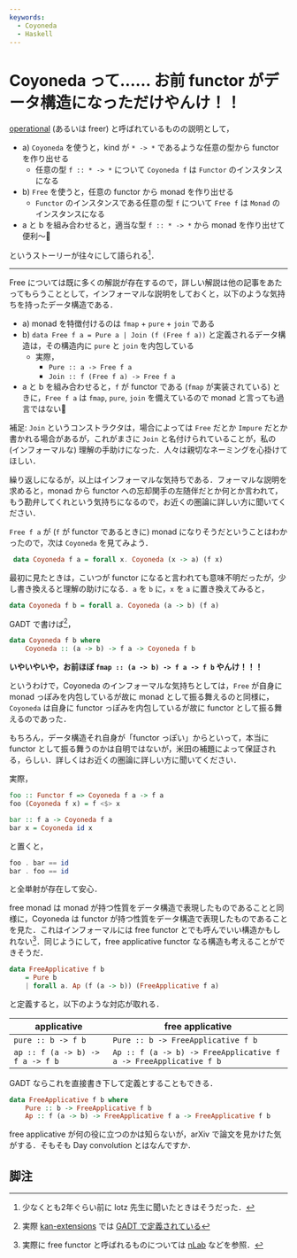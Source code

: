 ```yaml
---
keywords:
  - Coyoneda
  - Haskell
---
```


# Coyoneda って…… お前 functor がデータ構造になっただけやんけ！！

[operational](https://wiki.haskell.org/Operational) (あるいは freer) と呼ばれているものの説明として，

- a) `Coyoneda` を使うと，kind が `* -> *` であるような任意の型から functor を作り出せる
  - 任意の型 `f :: * -> *` について `Coyoneda f` は `Functor` のインスタンスになる
- b) `Free` を使うと，任意の functor から monad を作り出せる
  - `Functor` のインスタンスである任意の型 `f` について `Free f` は `Monad` のインスタンスになる
- a と b を組み合わせると，適当な型 `f :: * -> *` から monad を作り出せて便利〜🙌

というストーリーが往々にして語られる[^1]．

---

Free については既に多くの解説が存在するので，詳しい解説は他の記事をあたってもらうこととして，インフォーマルな説明をしておくと，以下のような気持ちを持ったデータ構造である．

- a) monad を特徴付けるのは `fmap` + `pure` + `join` である
- b) `data Free f a = Pure a | Join (f (Free f a))` と定義されるデータ構造は，その構造内に `pure` と `join` を内包している
  - 実際，
    - `Pure :: a -> Free f a`
    - `Join :: f (Free f a) -> Free f a`
- a と b を組み合わせると，`f` が functor である (`fmap` が実装されている) ときに，`Free f a` は `fmap`, `pure`, `join` を備えているので monad と言っても過言ではない👏

補足: `Join` というコンストラクタは，場合によっては `Free` だとか `Impure` だとか書かれる場合があるが，これがまさに `Join` と名付けられていることが，私の (インフォーマルな) 理解の手助けになった．人々は親切なネーミングを心掛けてほしい．

繰り返しになるが，以上はインフォーマルな気持ちである．フォーマルな説明を求めると，monad から functor への忘却関手の左随伴だとか何とか言われて，もう勘弁してくれという気持ちになるので，お近くの圏論に詳しい方に聞いてください．

`Free f a` が (`f` が functor であるときに) monad になりそうだということはわかったので，次は `Coyoneda` を見てみよう．

```haskell
 data Coyoneda f a = forall x. Coyoneda (x -> a) (f x)
```

最初に見たときは，こいつが functor になると言われても意味不明だったが，少し書き換えると理解の助けになる．`a` を `b` に，`x` を `a` に置き換えてみると，

```haskell
data Coyoneda f b = forall a. Coyoneda (a -> b) (f a)
```

GADT で書けば[^2]，

```haskell
data Coyoneda f b where
    Coyoneda :: (a -> b) -> f a -> Coyoneda f b
```

**いやいやいや，お前ほぼ `fmap :: (a -> b) -> f a -> f b` やんけ！！！**

というわけで，Coyoneda のインフォーマルな気持ちとしては，`Free` が自身に monad っぽみを内包しているが故に monad として振る舞えるのと同様に，`Coyoneda` は自身に functor っぽみを内包しているが故に functor として振る舞えるのであった．

もちろん，データ構造それ自身が「functor っぽい」からといって，本当に functor として振る舞うのかは自明ではないが，米田の補題によって保証される，らしい．詳しくはお近くの圏論に詳しい方に聞いてください．

実際，

```haskell
foo :: Functor f => Coyoneda f a -> f a
foo (Coyoneda f x) = f <$> x

bar :: f a -> Coyoneda f a
bar x = Coyoneda id x
```

と置くと，

```haskell
foo . bar == id
bar . foo == id
```

と全単射が存在して安心．

free monad は monad が持つ性質をデータ構造で表現したものであることと同様に，Coyoneda は functor が持つ性質をデータ構造で表現したものであることを見た．これはインフォーマルには free functor とでも呼んでいい構造かもしれない[^3]．同じようにして，free applicative functor なる構造も考えることができそうだ．

```haskell
data FreeApplicative f b
    = Pure b
    | forall a. Ap (f (a -> b)) (FreeApplicative f a)
```

と定義すると，以下のような対応が取れる．

| applicative                      | free applicative                                                 |
| -------------------------------- | ---------------------------------------------------------------- |
| `pure :: b -> f b`               | `Pure :: b -> FreeApplicative f b`                               |
| `ap :: f (a -> b) -> f a -> f b` | `Ap :: f (a -> b) -> FreeApplicative f a -> FreeApplicative f b` |

GADT ならこれを直接書き下して定義とすることもできる．

```haskell
data FreeApplicative f b where
    Pure :: b -> FreeApplicative f b
    Ap :: f (a -> b) -> FreeApplicative f a -> FreeApplicative f b
```

free applicative が何の役に立つのかは知らないが，arXiv で論文を見かけた気がする．そもそも Day convolution とはなんですか．

## 脚注

[^1]: 少なくとも2年ぐらい前に lotz 先生に聞いたときはそうだった．
[^2]: 実際 [kan-extensions](https://hackage.haskell.org/package/kan-extensions/) では [GADT で定義されている](https://hackage.haskell.org/package/kan-extensions-5.1/docs/src/Data-Functor-Coyoneda.html#Coyoneda)
[^3]: 実際に free functor と呼ばれるものについては [nLab](https://ncatlab.org/nlab/show/free+functor) などを参照．
